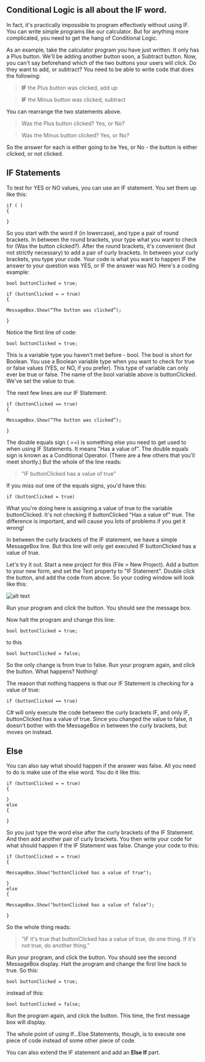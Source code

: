 ## Conditional Logic is all about the IF word. 
In fact, it's practically impossible to program effectively without using IF. You can write simple programs like our calculator. But for anything more complicated, you need to get the hang of Conditional Logic.

As an example, take the calculator program you have just written. It only has a Plus button. We'll be adding another button soon, a Subtract button. Now, you can't say beforehand which of the two buttons your users will click. Do they want to add, or subtract? You need to be able to write code that does the following:

> **IF** the Plus button was clicked, add up

> **IF** the Minus button was clicked, subtract

You can rearrange the two statements above.

> Was the Plus button clicked? Yes, or No?

> Was the Minus button clicked? Yes, or No?

So the answer for each is either going to be Yes, or No - the button is either clicked, or not clicked.


## IF Statements


To test for YES or NO values, you can use an IF statement. You set them up like this:
```
if ( )
{

}
```
So you start with the word if (in lowercase), and type a pair of round brackets. In between the round brackets, your type what you want to check for (Was the button clicked?). After the round brackets, it's convenient (but not strictly necessary) to add a pair of curly brackets. In between your curly brackets, you type your code. Your code is what you want to happen IF the answer to your question was YES, or IF the answer was NO. Here's a coding example:

```
bool buttonClicked = true;

if (buttonClicked = = true)
{

MessageBox.Show(“The button was clicked”);

}
```

Notice the first line of code:

```
bool buttonClicked = true;
```

This is a variable type you haven't met before - bool. The bool is short for Boolean. You use a Boolean variable type when you want to check for true or false values (YES, or NO, if you prefer). This type of variable can only ever be true or false. The name of the bool variable above is buttonClicked. We've set the value to true.

The next few lines are our IF Statement:

```
if (buttonClicked == true)
{

MessageBox.Show(“The button was clicked”);

}
```

The double equals sign ( ==) is something else you need to get used to when using IF Statements. It means "Has a value of". The double equals sign is known as a Conditional Operator. (There are a few others that you'll meet shortly.) But the whole of the line reads:

 > "IF buttonClicked has a value of true"

If you miss out one of the equals signs, you'd have this:

```
if (buttonClicked = true)
```

What you're doing here is assigning a value of true to the variable buttonClicked. It's not checking if buttonClicked "Has a value of" true. The difference is important, and will cause you lots of problems if you get it wrong!

In between the curly brackets of the IF statement, we have a simple MessageBox line. But this line will only get executed IF buttonClicked has a value of true.

Let's try it out. Start a new project for this (File > New Project). Add a button to your new form, and set the Text property to "IF Statement". Double click the button, and add the code from above. So your coding window will look like this:


![alt text](http://i.imgur.com/5nXedhe.png)

Run your program and click the button. You should see the message box. 

Now halt the program and change this line:

```
bool buttonClicked = true;
```

to this

```
bool buttonClicked = false;
```

So the only change is from true to false. Run your program again, and click the button. What happens? Nothing!

The reason that nothing happens is that our IF Statement is checking for a value of true:

```
if (buttonClicked == true)
```

C# will only execute the code between the curly brackets IF, and only IF, buttonClicked has a value of true. Since you changed the value to false, it doesn't bother with the MessageBox in between the curly brackets, but moves on instead.

 

## Else

You can also say what should happen if the answer was false. All you need to do is make use of the else word. You do it like this:

```
if (buttonClicked = = true)
{

}
else
{

}
```

So you just type the word else after the curly brackets of the IF Statement. And then add another pair of curly brackets. You then write your code for what should happen if the IF Statement was false. Change your code to this:

```
if (buttonClicked = = true)
{

MessageBox.Show("buttonClicked has a value of true");

}
else
{

MessageBox.Show("buttonClicked has a value of false");

}
```

So the whole thing reads:

>"IF it's true that buttonClicked has a value of true, do one thing. If it's not true, do another thing."

Run your program, and click the button. You should see the second MessageBox display. Halt the program and change the first line back to true. So this:

```
bool buttonClicked = true;
```

instead of this:

```
bool buttonClicked = false;
```

Run the program again, and click the button. This time, the first message box will display.

The whole point of using If...Else Statements, though, is to execute one piece of code instead of some other piece of code.

You can also extend the IF statement and add an **Else If** part.
